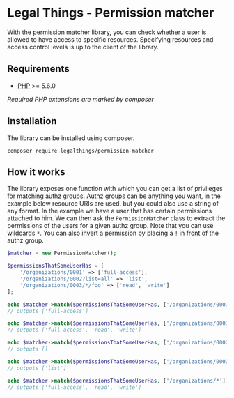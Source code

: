 Legal Things - Permission matcher	
==================

With the permission matcher library, you can check whether a user is allowed to have access to specific resources.
Specifying resources and access control levels is up to the client of the library.

## Requirements

- [PHP](http://www.php.net) >= 5.6.0

_Required PHP extensions are marked by composer_

## Installation

The library can be installed using composer.

    composer require legalthings/permission-matcher

## How it works

The library exposes one function with which you can get a list of privileges for matching authz groups.
Authz groups can be anything you want, in the example below resource URIs are used, but you could also use a string of any format.
In the example we have a user that has certain permissions attached to him. We can then ask the `PermissionMatcher` class to extract the permissions of the users for a given authz group.
Note that you can use wildcards `*`. You can also invert a permission by placing a `!` in front of the authz group.

```php
$matcher = new PermissionMatcher();

$permissionsThatSomeUserHas = [
    '/organizations/0001' => ['full-access'],
    '/organizations/0002?list=all' => 'list',
    '/organizations/0003/*/foo' => ['read', 'write']
];

echo $matcher->match($permissionsThatSomeUserHas, ['/organizations/0001']);
// outputs ['full-access']

echo $matcher->match($permissionsThatSomeUserHas, ['/organizations/0001', '/organizations/0003/random/foo']);
// outputs ['full-access', 'read', 'write']

echo $matcher->match($permissionsThatSomeUserHas, ['/organizations/0002']);
// outputs []

echo $matcher->match($permissionsThatSomeUserHas, ['/organizations/0002?list=all']);
// outputs ['list']

echo $matcher->match($permissionsThatSomeUserHas, ['/organizations/*']);
// outputs ['full-access', 'read', 'write']
```
